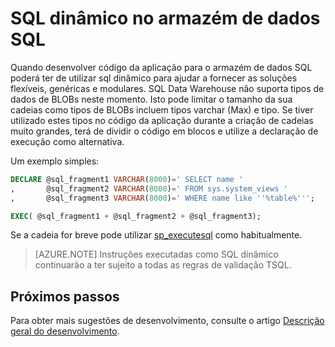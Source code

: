 <properties
   pageTitle="SQL dinâmico no armazém de dados do SQL | Microsoft Azure"
   description="Sugestões para utilizar o SQL dinâmico no armazém de dados do SQL Azure para desenvolver soluções."
   services="sql-data-warehouse"
   documentationCenter="NA"
   authors="jrowlandjones"
   manager="barbkess"
   editor=""/>

<tags
   ms.service="sql-data-warehouse"
   ms.devlang="NA"
   ms.topic="article"
   ms.tgt_pltfrm="NA"
   ms.workload="data-services"
   ms.date="06/14/2016"
   ms.author="jrj;barbkess;sonyama"/>

# <a name="dynamic-sql-in-sql-data-warehouse"></a>SQL dinâmico no armazém de dados SQL
Quando desenvolver código da aplicação para o armazém de dados SQL poderá ter de utilizar sql dinâmico para ajudar a fornecer as soluções flexíveis, genéricas e modulares. SQL Data Warehouse não suporta tipos de dados de BLOBs neste momento. Isto pode limitar o tamanho da sua cadeias como tipos de BLOBs incluem tipos varchar (Max) e tipo. Se tiver utilizado estes tipos no código da aplicação durante a criação de cadeias muito grandes, terá de dividir o código em blocos e utilize a declaração de execução como alternativa.

Um exemplo simples:

```sql
DECLARE @sql_fragment1 VARCHAR(8000)=' SELECT name '
,       @sql_fragment2 VARCHAR(8000)=' FROM sys.system_views '
,       @sql_fragment3 VARCHAR(8000)=' WHERE name like ''%table%''';

EXEC( @sql_fragment1 + @sql_fragment2 + @sql_fragment3);
```

Se a cadeia for breve pode utilizar [sp_executesql][] como habitualmente.

> [AZURE.NOTE] Instruções executadas como SQL dinâmico continuarão a ter sujeito a todas as regras de validação TSQL.

## <a name="next-steps"></a>Próximos passos
Para obter mais sugestões de desenvolvimento, consulte o artigo [Descrição geral do desenvolvimento][].

<!--Image references-->

<!--Article references-->
[Descrição geral do desenvolvimento]: sql-data-warehouse-overview-develop.md

<!--MSDN references-->
[sp_executesql]: https://msdn.microsoft.com/library/ms188001.aspx

<!--Other Web references-->
